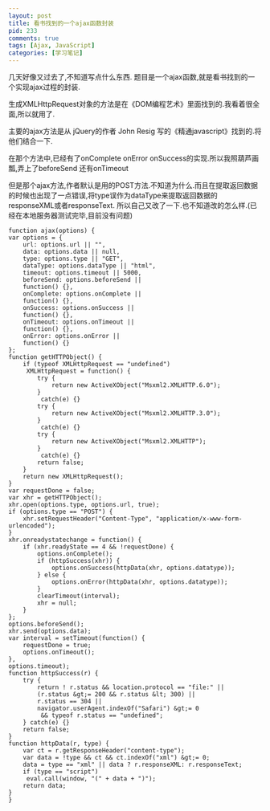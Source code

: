 ```yaml
--- 
layout: post
title: 看书找到的一个ajax函数封装
pid: 233
comments: true
tags: [Ajax, JavaScript]
categories: [学习笔记]
---
```

几天好像又过去了,不知道写点什么东西.
题目是一个ajax函数,就是看书找到的一个实现ajax过程的封装.

生成XMLHttpRequest对象的方法是在《DOM编程艺术》里面找到的.我看着很全面,所以就用了.

主要的ajax方法是从 jQuery的作者 John Resig 写的《精通javascript》找到的.将他们结合一下.

在那个方法中,已经有了onComplete onError onSuccess的实现.所以我照葫芦画瓢,弄上了beforeSend 还有onTimeout

但是那个ajax方法,作者默认是用的POST方法.不知道为什么.而且在提取返回数据的时候也出现了一点错误,将type误作为dataType来提取返回数据的responseXML或者responseText.
所以自己又改了一下.也不知道改的怎么样.(已经在本地服务器测试完毕,目前没有问题)

	function ajax(options) {
	var options = {
		url: options.url || "",
		data: options.data || null,
		type: options.type || "GET",
		dataType: options.dataType || "html",
		timeout: options.timeout || 5000,
		beforeSend: options.beforeSend ||
		function() {},
		onComplete: options.onComplete ||
		function() {},
		onSuccess: options.onSuccess ||
		function() {},
		onTimeout: options.onTimeout ||
		function() {},
		onError: options.onError ||
		function() {}
	};
	function getHTTPObject() {
		if (typeof XMLHttpRequest == "undefined")
		 XMLHttpRequest = function() {
			try {
				return new ActiveXObject("Msxml2.XMLHTTP.6.0");
			}
			 catch(e) {}
			try {
				return new ActiveXObject("Msxml2.XMLHTTP.3.0");
			}
			 catch(e) {}
			try {
				return new ActiveXObject("Msxml2.XMLHTTP");
			}
			 catch(e) {}
			return false;
		}
		return new XMLHttpRequest();
	}
	var requestDone = false;
	var xhr = getHTTPObject();
	xhr.open(options.type, options.url, true);
	if (options.type == "POST") {
		xhr.setRequestHeader("Content-Type", "application/x-www-form-urlencoded");
	}
	xhr.onreadystatechange = function() {
		if (xhr.readyState == 4 && !requestDone) {
			options.onComplete();
			if (httpSuccess(xhr)) {
				options.onSuccess(httpData(xhr, options.datatype));
			} else {
				options.onError(httpData(xhr, options.datatype));
			}
			clearTimeout(interval);
			xhr = null;
		}
	};
	options.beforeSend();
	xhr.send(options.data);
	var interval = setTimeout(function() {
		requestDone = true;
		options.onTimeout();
	},
	options.timeout);
	function httpSuccess(r) {
		try {
			return ! r.status && location.protocol == "file:" ||
			(r.status &gt;= 200 && r.status &lt; 300) ||
			r.status == 304 ||
			navigator.userAgent.indexOf("Safari") &gt;= 0
			 && typeof r.status == "undefined";
		} catch(e) {}
		return false;
	}
	function httpData(r, type) {
		var ct = r.getResponseHeader("content-type");
		var data = !type && ct && ct.indexOf("xml") &gt;= 0;
		data = type == "xml" || data ? r.responseXML: r.responseText;
		if (type == "script")
		 eval.call(window, "(" + data + ")");
		return data;
	}
	}